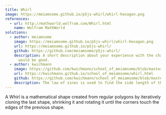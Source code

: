 ```yaml
---
title: Whirl
image: https://meiamsome.github.io/p5js-whirl/whirl-hexagon.png
references:
  - url: http://mathworld.wolfram.com/Whirl.html
    name: Wolfram MathWorld
solutions:
  - author: meiamsome
    image: https://meiamsome.github.io/p5js-whirl/whirl-hexagon.png
    url: https://meiamsome.github.io/p5js-whirl/
    github: https://github.com/meiamsome/p5js-whirl/
    description: A short description about your experience with the challenge
      would be good.
  - author: kwichmann
    image: https://github.com/kwichmann/school_of_meiamsome/blob/master/pics/whirl.png&raw=true
    url: https://kwichmann.github.io/school_of_meiamsome/whirl.html
    github: https://github.com/kwichmann/school_of_meiamsome/blob/master/docs/whirl.html
    description: The law of sines is used to find the side length of the new polygon.
---
```

A Whirl is a mathematical shape created from regular polygons by iteratively
cloning the last shape, shrinking it and rotating it until the corners touch
the edges of the previous shape.
